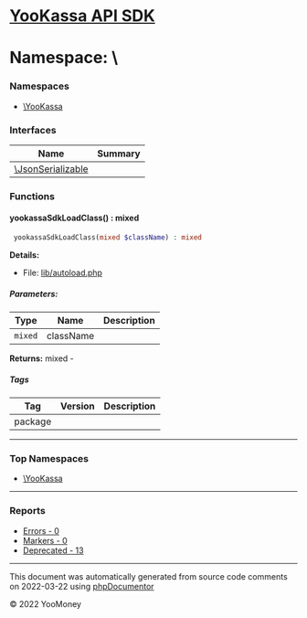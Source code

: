 # [YooKassa API SDK](../home.md)

# Namespace: \

### Namespaces

* [\YooKassa](../namespaces/yookassa.md)

### Interfaces

| Name | Summary |
| ---- | ------- |
| [\JsonSerializable](../classes/JsonSerializable.md) |  |

### Functions

<a name="method_yookassaSdkLoadClass" class="anchor"></a>
####  yookassaSdkLoadClass() : mixed

```php
 yookassaSdkLoadClass(mixed $className) : mixed
```

**Details:**
* File: [lib/autoload.php](../files/lib-autoload.md)

##### Parameters:
| Type | Name | Description |
| ---- | ---- | ----------- |
| <code lang="php">mixed</code> | className  |  |

**Returns:** mixed - 

##### Tags
| Tag | Version | Description |
| --- | ------- | ----------- |
| package |  |  |


---

### Top Namespaces

* [\YooKassa](../namespaces/yookassa.md)

---

### Reports
* [Errors - 0](../reports/errors.md)
* [Markers - 0](../reports/markers.md)
* [Deprecated - 13](../reports/deprecated.md)

---

This document was automatically generated from source code comments on 2022-03-22 using [phpDocumentor](http://www.phpdoc.org/)

&copy; 2022 YooMoney